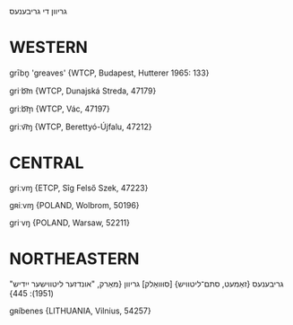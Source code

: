 גריוון
די
גריבענעס

WESTERN
========

grībn̥ 'greaves' {WTCP, Budapest, Hutterer 1965: 133}

griˑb͡m {WTCP, Dunajská Streda, 47179}

griːb͡m̩ {WTCP, Vác, 47197}

griːv͡ɱ {WTCP, Berettyó-Újfalu, 47212}

CENTRAL
========

griːvɱ {ETCP, Sîg Felső Szek, 47223}

gʀiːvɱ {POLAND, Wolbrom, 50196}

griˑvŋ {POLAND, Warsaw, 52211}

NORTHEASTERN
==============

גריבענעס {זאַמעט, סתּם־ליטוויש}
[סוּוואַלק] גריוון
{מאַרק, "אונדזער ליטווישער ייִדיש" (1951): 445}

gʀíbenes {LITHUANIA, Vilnius, 54257}